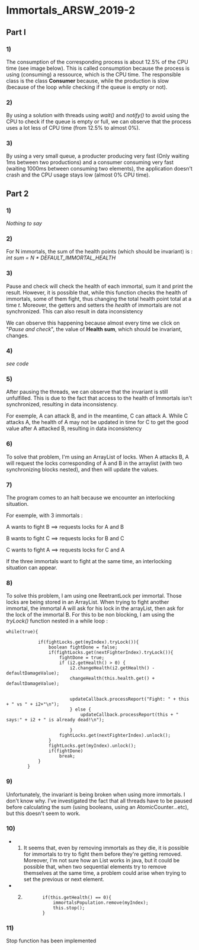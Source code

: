 # Immortals_ARSW_2019-2


## Part I 

### 1)

The consumption of the corresponding process is about 12.5% of the CPU time (see image below). This is called consumption because the process is using (consuming) a ressource, which is the CPU time. The responsible class is the class **Consumer** because, while the production is slow (because of the loop *while* checking if the queue is empty or not).

[](https://i.imgur.com/EdYFPJV.png)


### 2)

By using a solution with threads using *wait()* and *notify()* to avoid using the CPU to check if the queue is empty or full, we can observe that the process uses a lot less of CPU time (from 12.5% to almost 0%).


### 3)

By using a very small queue, a producter producing very fast (Only waiting 1ms between two productions) and a consumer consuming very fast (waiting 1000ms between consuming two elements), the application doesn't crash and the CPU usage stays low (almost 0% CPU time).


## Part 2

### 1)

*Nothing to say*

### 2)

For N immortals, the sum of the health points (which should be invariant) is : *int sum = N \* DEFAULT_IMMORTAL_HEALTH*

### 3)

Pause and check will check the health of each immortal, sum it and print the result. However, it is possible that, while this function checks the health of immortals, some of them fight, thus changing the total health point total at a time *t*. Moreover, the getters and setters the *health* of immortals are not synchronized. This can also result in data inconsistency

We can observe this happening because almost every time we click on "*Pause and check*", the value of **Health sum**, which should be invariant, changes.

### 4)

*see code*


### 5)

After pausing the threads, we can observe that the invariant is still unfulfilled. This is due to the fact that access to the health of Immortals isn't synchronized, resulting in data inconsistency.

For exemple, A can attack B, and in the meantime, C can attack A. While C attacks A, the health of A may not be updated in time for C to get the good value after A attacked B, resulting in data inconsistency


### 6)

To solve that problem, I'm using an ArrayList of locks. When A attacks B, A will request the locks corresponding of A and B in the arraylist (with two synchronizing blocks nested), and then will update the values.


### 7)

The program comes to an halt because we encounter an interlocking situation.

For exemple, with 3 immortals : 

A wants to fight B ==> requests locks for A and B

B wants to fight C ==> requests locks for B and C

C wants to fight A ==> requests locks for C and A

If the three immortals want to fight at the same time, an interlocking situation can appear.

### 8)

To solve this problem, I am using one ReetrantLock per immortal. Those locks are being stored in an ArrayList. When trying to fight another immortal, the immortal A will ask for his lock in the arrayList, then ask for the lock of the immortal B.
For this to be non blocking, I am using the *tryLock()* function nested in a while loop :

```
while(true){

            if(fightLocks.get(myIndex).tryLock()){
                boolean fightDone = false;
                if(fightLocks.get(nextFighterIndex).tryLock()){
                    fightDone = true;
                    if (i2.getHealth() > 0) {
                        i2.changeHealth(i2.getHealth() - defaultDamageValue);
                        changeHealth(this.health.get() + defaultDamageValue);
        
        
                        updateCallback.processReport("Fight: " + this + " vs " + i2+"\n");
                        } else {
                            updateCallback.processReport(this + " says:" + i2 + " is already dead!\n");
        
                        }
                    fightLocks.get(nextFighterIndex).unlock();
                }
                fightLocks.get(myIndex).unlock();
                if(fightDone)
                    break;
            }
        }
```

### 9)

Unfortunately, the invariant is being broken when using more immortals. I don't know why. I've investigated the fact that all threads have to be paused before calculating the sum (using booleans, using an AtomicCounter...etc), but this doesn't seem to work. 

### 10)

* 1) It seems that, even by removing immortals as they die, it is possible for immortals to try to fight them before they're getting removed. Moreover, I'm not sure how an List works in java, but it could be possible that, when two sequential elements try to remove themselves at the same time, a problem could arise when trying to set the previous or next element. 

* 2) ```
            if(this.getHealth() == 0){
                immortalsPopulation.remove(myIndex);
                this.stop();
            } 
     ```

### 11)

Stop function has been implemented



